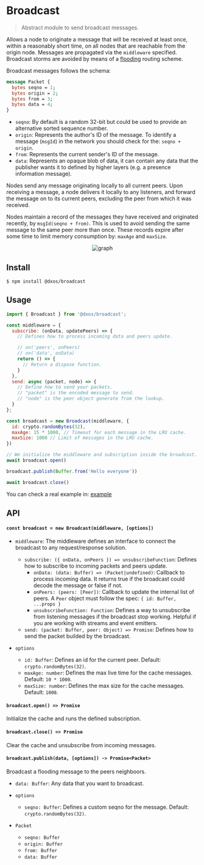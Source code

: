 # Broadcast
> Abstract module to send broadcast messages.

Allows a node to originate a message that will be received at least once, within a
reasonably short time, on all nodes that are reachable from the origin node. Messages are
propagated via the `middleware` specified. Broadcast storms are
avoided by means of a [flooding](https://en.wikipedia.org/wiki/Flooding_(computer_networking)) routing scheme.

Broadcast messages follows the schema:

```proto
message Packet {
  bytes seqno = 1;
  bytes origin = 2;
  bytes from = 3;
  bytes data = 4;
}
```

- `seqno`: By default is a random 32-bit but could be used to provide an alternative sorted sequence number.
- `origin`: Represents the author's ID of the message. To identify a message (`msgId`) in the network you should check for the: `seqno + origin`.
- `from`: Represents the current sender's ID of the message.
- `data`: Represents an opaque blob of data, it can contain any data that the publisher wants
it to defined by higher layers (e.g. a presence information message).

Nodes send any message originating locally to all current peers. Upon receiving a message, a
node delivers it locally to any listeners, and forward the message on to its current
peers, excluding the peer from which it was received.

Nodes maintain a record of the messages they have received and originated
recently, by `msgId(seqno + from)`. This is used to avoid sending the same message to the same peer
more than once. These records expire after some time to limit memory consumption by: `maxAge` and `maxSize`.

<p align="center">
  <img src="https://user-images.githubusercontent.com/819446/66934639-2bb67980-f011-11e9-9c27-739b5ee5fd5c.gif" alt="graph">
</p>

## Install

```
$ npm install @dxos/broadcast
```

## Usage

```javascript
import { Broadcast } from '@dxos/broadcast';

const middleware = {
  subscribe: (onData, updatePeers) => {
    // Defines how to process incoming data and peers update.

    // on('peers', onPeers)
    // on('data', onData)
    return () => {
      // Return a dispose function.
    }
  },
  send: async (packet, node) => {
    // Define how to send your packets.
    // "packet" is the encoded message to send.
    // "node" is the peer object generate from the lookup.
  }
};

const broadcast = new Broadcast(middleware, {
  id: crypto.randomBytes(32),
  maxAge: 15 * 1000, // Timeout for each message in the LRU cache.
  maxSize: 1000 // Limit of messages in the LRU cache.
})

// We initialize the middleware and subscription inside the broadcast.
await broadcast.open()

broadcast.publish(Buffer.from('Hello everyone'))

await broadcast.close()
```

You can check a real example in: [example](https://github.com/dxos/broadcast/tree/master/example)

## API

#### `const broadcast = new Broadcast(middleware, [options])`

- `middleware`: The middleware defines an interface to connect the broadcast to any request/response solution.
  - `subscribe: ({ onData, onPeers }) => unsubscribeFunction`: Defines how to subscribe to incoming packets and peers update.
    - `onData: (data: Buffer) => (Packet|undefined)`: Callback to process incoming data. It returns true if the broadcast could decode the message or false if not.
    - `onPeers: (peers: [Peer])`: Callback to update the internal list of peers. A `Peer` object must follow the spec: `{ id: Buffer, ...props }`
    - `unsubscribeFunction: Function`: Defines a way to unsubscribe from listening messages if the broadcast stop working. Helpful if you are working with streams and event emitters.
  - `send: (packet: Buffer, peer: Object) => Promise`: Defines how to send the packet builded by the broadcast.

- `options`
  - `id: Buffer`: Defines an id for the current peer. Default: `crypto.randomBytes(32)`.
  - `maxAge: number`: Defines the max live time for the cache messages. Default: `10 * 1000`.
  - `maxSize: number`: Defines the max size for the cache messages. Default: `1000`.

#### `broadcast.open() => Promise`

Initialize the cache and runs the defined subscription.

#### `broadcast.close() => Promise`

Clear the cache and unsubscribe from incoming messages.

#### `broadcast.publish(data, [options]) -> Promise<Packet>`

Broadcast a flooding message to the peers neighboors.

- `data: Buffer`: Any data that you want to broadcast.
- `options`
  - `seqno: Buffer`: Defines a custom seqno for the message. Default: `crypto.randomBytes(32)`.

- `Packet`
  - `seqno: Buffer`
  - `origin: Buffer`
  - `from: Buffer`
  - `data: Buffer`
